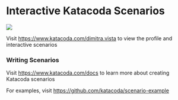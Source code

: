 # Interactive Katacoda Scenarios

[![](http://shields.katacoda.com/katacoda/dimitra.vista/count.svg)](https://www.katacoda.com/dimitra.vista "Get your profile on Katacoda.com")

Visit https://www.katacoda.com/dimitra.vista to view the profile and interactive scenarios

### Writing Scenarios
Visit https://www.katacoda.com/docs to learn more about creating Katacoda scenarios

For examples, visit https://github.com/katacoda/scenario-example
